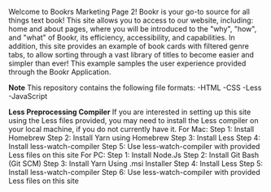 Welcome to Bookrs Marketing Page 2!  Bookr is your go-to source for all things text book! This site allows you to access to our website, including: home and about pages, where you will be introduced to the "why", "how", and "what" of Bookr, its efficiency, accessibility, and capabilities.  In addition, this site provides an example of book cards with filtered genre tabs, to allow sorting through a vast library of titles to become easier and simpler than ever!  This example samples the user experience provided through the Bookr Application.

**Note**
This repository contains the following file formats:
-HTML
-CSS
-Less
-JavaScript

**Less Preprocessing Compiler**
If you are interested in setting up this site using the Less files provided, you may need to install the Less compiler on your local machine, if you do not currently have it.
For Mac:
Step 1: Install Homebrew
Step 2: Install Yarn using Homebrew
Step 3: Install Less
Step 4: Install less-watch-compiler
Step 5: Use less-watch-compiler with provided Less files on this site
For PC:
Step 1: Install Node.Js
Step 2: Install Git Bash (Git SCM)
Step 3: Install Yarn Using .msi Installer
Step 4: Install Less
Step 5: Install less-watch-compiler
Step 6: Use less-watch-compiler with provided Less files on this site
